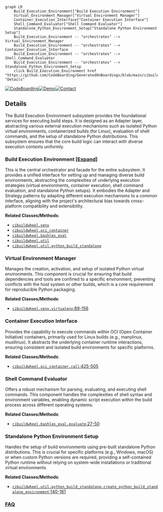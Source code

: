 ```mermaid
graph LR
    Build_Execution_Environment["Build Execution Environment"]
    Virtual_Environment_Manager["Virtual Environment Manager"]
    Container_Execution_Interface["Container Execution Interface"]
    Shell_Command_Evaluator["Shell Command Evaluator"]
    Standalone_Python_Environment_Setup["Standalone Python Environment Setup"]
    Build_Execution_Environment -- "orchestrates" --> Virtual_Environment_Manager
    Build_Execution_Environment -- "orchestrates" --> Container_Execution_Interface
    Build_Execution_Environment -- "orchestrates" --> Shell_Command_Evaluator
    Build_Execution_Environment -- "orchestrates" --> Standalone_Python_Environment_Setup
    click Build_Execution_Environment href "https://github.com/CodeBoarding/GeneratedOnBoardings/blob/main/cibuildwheel/Build_Execution_Environment.md" "Details"
```

[![CodeBoarding](https://img.shields.io/badge/Generated%20by-CodeBoarding-9cf?style=flat-square)](https://github.com/CodeBoarding/GeneratedOnBoardings)[![Demo](https://img.shields.io/badge/Try%20our-Demo-blue?style=flat-square)](https://www.codeboarding.org/demo)[![Contact](https://img.shields.io/badge/Contact%20us%20-%20contact@codeboarding.org-lightgrey?style=flat-square)](mailto:contact@codeboarding.org)

## Details

The Build Execution Environment subsystem provides the foundational services for executing build steps. It is designed as an Adapter layer, abstracting various external execution mechanisms such as isolated Python virtual environments, containerized builds (for Linux), evaluation of shell commands, and the setup of standalone Python distributions. This subsystem ensures that the core build logic can interact with diverse execution contexts uniformly.

### Build Execution Environment [[Expand]](./Build_Execution_Environment.md)
This is the central orchestrator and facade for the entire subsystem. It provides a unified interface for setting up and managing diverse build environments, abstracting the complexities of underlying execution strategies (virtual environments, container execution, shell command evaluation, and standalone Python setups). It embodies the Adapter and Strategy patterns by adapting different execution mechanisms to a common interface, aligning with the project's architectural bias towards cross-platform compatibility and extensibility.


**Related Classes/Methods**:

- <a href="https://github.com/pypa/cibuildwheel/blob/main/cibuildwheel/venv.py" target="_blank" rel="noopener noreferrer">`cibuildwheel.venv`</a>
- <a href="https://github.com/pypa/cibuildwheel/blob/main/cibuildwheel/oci_container.py" target="_blank" rel="noopener noreferrer">`cibuildwheel.oci_container`</a>
- <a href="https://github.com/pypa/cibuildwheel/blob/main/cibuildwheel/bashlex_eval.py" target="_blank" rel="noopener noreferrer">`cibuildwheel.bashlex_eval`</a>
- <a href="https://github.com/pypa/cibuildwheel/blob/main/cibuildwheel/util/__init__.py" target="_blank" rel="noopener noreferrer">`cibuildwheel.util`</a>
- <a href="https://github.com/pypa/cibuildwheel/blob/main/cibuildwheel/util/python_build_standalone.py" target="_blank" rel="noopener noreferrer">`cibuildwheel.util.python_build_standalone`</a>


### Virtual Environment Manager
Manages the creation, activation, and setup of isolated Python virtual environments. This component is crucial for ensuring that build dependencies and tools are confined to a specific environment, preventing conflicts with the host system or other builds, which is a core requirement for reproducible Python packaging.


**Related Classes/Methods**:

- <a href="https://github.com/pypa/cibuildwheel/blob/main/cibuildwheel/venv.py#L89-L156" target="_blank" rel="noopener noreferrer">`cibuildwheel.venv.virtualenv`:89-156</a>


### Container Execution Interface
Provides the capability to execute commands within OCI (Open Container Initiative) containers, primarily used for Linux builds (e.g., manylinux, musllinux). It abstracts the underlying container runtime interactions, ensuring consistent and isolated build environments for specific platforms.


**Related Classes/Methods**:

- <a href="https://github.com/pypa/cibuildwheel/blob/main/cibuildwheel/oci_container.py#L425-L505" target="_blank" rel="noopener noreferrer">`cibuildwheel.oci_container.call`:425-505</a>


### Shell Command Evaluator
Offers a robust mechanism for parsing, evaluating, and executing shell commands. This component handles the complexities of shell syntax and environment variables, enabling dynamic script execution within the build process across different operating systems.


**Related Classes/Methods**:

- <a href="https://github.com/pypa/cibuildwheel/blob/main/cibuildwheel/bashlex_eval.py#L27-L50" target="_blank" rel="noopener noreferrer">`cibuildwheel.bashlex_eval.evaluate`:27-50</a>


### Standalone Python Environment Setup
Handles the setup of build environments using pre-built standalone Python distributions. This is crucial for specific platforms (e.g., Windows, macOS) or when custom Python versions are required, providing a self-contained Python runtime without relying on system-wide installations or traditional virtual environments.


**Related Classes/Methods**:

- <a href="https://github.com/pypa/cibuildwheel/blob/main/cibuildwheel/util/python_build_standalone.py#L140-L181" target="_blank" rel="noopener noreferrer">`cibuildwheel.util.python_build_standalone.create_python_build_standalone_environment`:140-181</a>




### [FAQ](https://github.com/CodeBoarding/GeneratedOnBoardings/tree/main?tab=readme-ov-file#faq)